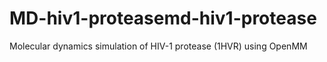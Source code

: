 # MD-hiv1-proteasemd-hiv1-protease
Molecular dynamics simulation of HIV-1 protease (1HVR) using OpenMM
